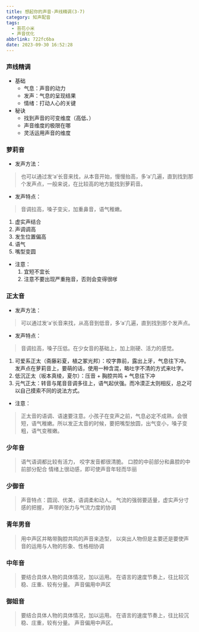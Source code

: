 ```yaml
---
title: 想起你的声音-声线精调(3-7)
category: 知声配音
tags:
  - 苔花小米
  - 声音优化
abbrlink: 722fc6ba
date: 2023-09-30 16:52:28
---
```


### 声线精调
- 基础
  - 气息：声音的动力
  - 发声：气息的呈现结果
  - 情绪：打动人心的关键
- 秘诀
  - 找到声音的可变维度（高低、）
  - 声音维度的极限在哪
  - 灵活运用声音的维度

### 萝莉音

- 发声方法：

> 也可以通过发‘a’长音来找，从本音开始，慢慢抬高，多‘a’几遍，直到找到那个发声点，一般来说，在比较高的地方能找到萝莉音。

- 发声特点：

> 音调拉高，嗓子变尖，加重鼻音，语气稚嫩。

  1. 虚实声结合
  2. 声调调高
  3. 发生位置偏高
  4. 语气
  5. 嘴型变圆

- 注意：
  1. 宜短不宜长
  2. 注意不要出现严重拖音，否则会变得很嗲  

### 正太音

- 发声方法：

> 可以通过发‘a’长音来找，从高音到低音，多‘a’几遍，直到找到那个发声点。

- 发声特点：

> 音调拉高，嗓子压低。在少女音的基础上，加上刚硬、活力的感觉。

  1. 可爱系正太（斋藤彩夏，植之冢光邦）：咬字靠前，露出上牙，气息往下冲。发声点在萝莉音上，要萌的话，使用一种含混，略吐字不清的方式来吐字。
  2. 低沉正太（坂本真绫，夏尔）：压音 + 胸腔共鸣 + 气息往下冲
  3. 元气正太：转音与尾音音调多往上，语气起伏强。而冷漠正太则相反，总之可以自己摸索不同的说法方式。

- 注意：

> 正太音的语调、语速要注意。小孩子在变声之前，气息必定不成熟，会很短，语气稚嫩。所以发正太音的时候，要把嘴型放圆，出气变小，嗓子变粗，语气变稚嫩。

### 少年音

> 语气语调都比较有活力，
> 咬字发音都很清脆。
> 口腔的中前部分和鼻腔的中前部分配合
> 情绪上很动感，即可使声音年轻而华丽

### 少御音

> 声音特点：圆润、优美，语调柔和动人。
> 气流的强弱要适量，虚实声分寸感的把握，
> 声带的张力与气流力度的协调


### 青年男音
> 用中声区并略带胸腔共鸣的声音来造型，
> 以突出人物但是主要还是要使声音的运用与人物的形象、性格相协调

### 中年音
> 要结合具体人物的具体情况，加以运用。
> 在语言的速度节奏上，往比较沉稳、庄重、较有分量。
> 声音偏用中声区

### 御姐音
> 要结合具体人物的具体情况，加以运用。
> 在语言的速度节奏上，往比较沉稳、庄重，较有分量。
> 声音偏用中声区。